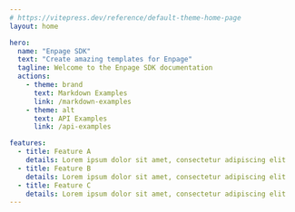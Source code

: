 ```yaml
---
# https://vitepress.dev/reference/default-theme-home-page
layout: home

hero:
  name: "Enpage SDK"
  text: "Create amazing templates for Enpage"
  tagline: Welcome to the Enpage SDK documentation
  actions:
    - theme: brand
      text: Markdown Examples
      link: /markdown-examples
    - theme: alt
      text: API Examples
      link: /api-examples

features:
  - title: Feature A
    details: Lorem ipsum dolor sit amet, consectetur adipiscing elit
  - title: Feature B
    details: Lorem ipsum dolor sit amet, consectetur adipiscing elit
  - title: Feature C
    details: Lorem ipsum dolor sit amet, consectetur adipiscing elit
---
```



